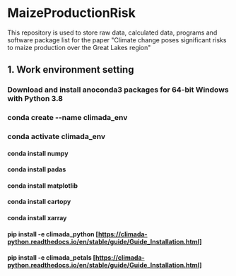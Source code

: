 # MaizeProductionRisk
This repository is used to store raw data, calculated data, programs and software package list for the paper "Climate change poses significant risks to maize production over the Great Lakes region"
## 1. Work environment setting 
### Download and install anoconda3 packages for 64-bit Windows with Python 3.8
### conda create --name climada_env
### conda activate climada_env
#### conda install numpy
#### conda install padas
#### conda install matplotlib
#### conda install cartopy
#### conda install xarray
#### pip install -e climada_python [https://climada-python.readthedocs.io/en/stable/guide/Guide_Installation.html]
#### pip install -e climada_petals [https://climada-python.readthedocs.io/en/stable/guide/Guide_Installation.html]
